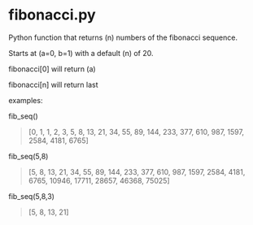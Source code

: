 # fibonacci.py 

Python function that returns (n) numbers of the fibonacci sequence.
 
Starts at (a=0, b=1) with a default (n) of 20. 

fibonacci[0] will return (a) 

fibonacci[n] will return last 


examples: 

fib_seq()
> [0, 1, 1, 2, 3, 5, 8, 13, 21, 34, 55, 89, 144, 233, 377, 610, 987, 1597, 2584, 4181, 6765]

fib_seq(5,8)
> [5, 8, 13, 21, 34, 55, 89, 144, 233, 377, 610, 987, 1597, 2584, 4181, 6765, 10946, 17711, 28657, 46368, 75025]

fib_seq(5,8,3)
> [5, 8, 13, 21]
